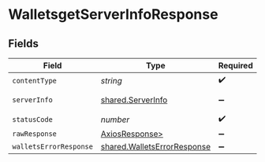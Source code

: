 # WalletsgetServerInfoResponse


## Fields

| Field                                                                      | Type                                                                       | Required                                                                   | Description                                                                |
| -------------------------------------------------------------------------- | -------------------------------------------------------------------------- | -------------------------------------------------------------------------- | -------------------------------------------------------------------------- |
| `contentType`                                                              | *string*                                                                   | :heavy_check_mark:                                                         | N/A                                                                        |
| `serverInfo`                                                               | [shared.ServerInfo](../../models/shared/serverinfo.md)                     | :heavy_minus_sign:                                                         | Server information                                                         |
| `statusCode`                                                               | *number*                                                                   | :heavy_check_mark:                                                         | N/A                                                                        |
| `rawResponse`                                                              | [AxiosResponse>](https://axios-http.com/docs/res_schema)                   | :heavy_minus_sign:                                                         | N/A                                                                        |
| `walletsErrorResponse`                                                     | [shared.WalletsErrorResponse](../../models/shared/walletserrorresponse.md) | :heavy_minus_sign:                                                         | Error                                                                      |